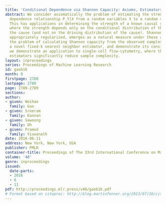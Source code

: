 ```yaml
---
title: 'Conditional Dependence via Shannon Capacity: Axioms, Estimators and Applications'
abstract: We consider axiomatically the problem of estimating the strength of a conditional
  dependence relationship P_Y|X from a random variables X to a random variable Y.
  This has applications in determining the strength of a known causal relationship,
  where the strength depends only on the conditional distribution of the effect given
  the cause (and not on the driving distribution of the cause). Shannon capacity,
  appropriately regularized, emerges as a natural measure under these axioms. We examine
  the problem of calculating Shannon capacity from the observed samples and propose
  a novel fixed-k nearest neighbor estimator, and demonstrate its consistency. Finally,
  we demonstrate an application to single-cell flow-cytometry, where the proposed
  estimators significantly reduce sample complexity.
layout: inproceedings
series: Proceedings of Machine Learning Research
id: gaob16
month: 0
firstpage: 2780
lastpage: 2789
page: 2780-2789
sections: 
author:
- given: Weihao
  family: Gao
- given: Sreeram
  family: Kannan
- given: Sewoong
  family: Oh
- given: Pramod
  family: Viswanath
date: 2016-06-11
address: New York, New York, USA
publisher: PMLR
container-title: Proceedings of The 33rd International Conference on Machine Learning
volume: '48'
genre: inproceedings
issued:
  date-parts:
  - 2016
  - 6
  - 11
pdf: http://proceedings.mlr.press/v48/gaob16.pdf
# Format based on citeproc: http://blog.martinfenner.org/2013/07/30/citeproc-yaml-for-bibliographies/
---
```

